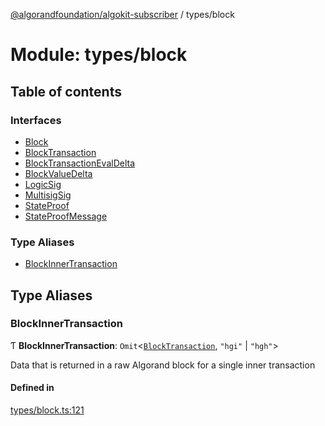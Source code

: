 [@algorandfoundation/algokit-subscriber](../README.md) / types/block

# Module: types/block

## Table of contents

### Interfaces

- [Block](../interfaces/types_block.Block.md)
- [BlockTransaction](../interfaces/types_block.BlockTransaction.md)
- [BlockTransactionEvalDelta](../interfaces/types_block.BlockTransactionEvalDelta.md)
- [BlockValueDelta](../interfaces/types_block.BlockValueDelta.md)
- [LogicSig](../interfaces/types_block.LogicSig.md)
- [MultisigSig](../interfaces/types_block.MultisigSig.md)
- [StateProof](../interfaces/types_block.StateProof.md)
- [StateProofMessage](../interfaces/types_block.StateProofMessage.md)

### Type Aliases

- [BlockInnerTransaction](types_block.md#blockinnertransaction)

## Type Aliases

### BlockInnerTransaction

Ƭ **BlockInnerTransaction**: `Omit`\<[`BlockTransaction`](../interfaces/types_block.BlockTransaction.md), ``"hgi"`` \| ``"hgh"``\>

Data that is returned in a raw Algorand block for a single inner transaction

#### Defined in

[types/block.ts:121](https://github.com/algorandfoundation/algokit-subscriber-ts/blob/main/src/types/block.ts#L121)
